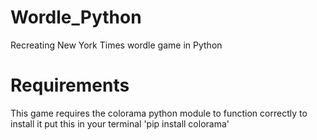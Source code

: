 # Wordle_Python

Recreating New York Times wordle game in Python

# Requirements

This game requires the colorama python module to function correctly
to install it put this in your terminal 'pip install colorama'
